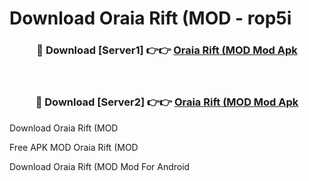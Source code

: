 # Download Oraia Rift (MOD - rop5i



<div align="center">
<h3>🔴 Download [Server1] 👉👉 <a href="https://momento.my/?title=Oraia_Rift_(MOD">Oraia Rift (MOD Mod Apk</a></h3><br>

<h3>🔴 Download [Server2] 👉👉 <a href="https://momento.my/?title=Oraia_Rift_(MOD">Oraia Rift (MOD Mod Apk</a></h3>
</div>



Download Oraia Rift (MOD 

Free APK MOD Oraia Rift (MOD 

Download Oraia Rift (MOD Mod For Android
